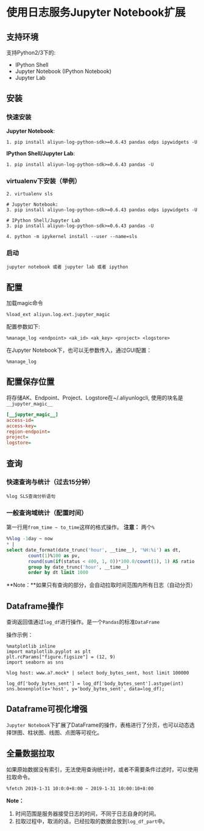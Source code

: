# 使用日志服务Jupyter Notebook扩展

## 支持环境

支持Python2/3下的:

- IPython Shell
- Jupyter Notebook (IPython Notebook)
- Jupyter Lab


## 安装
### 快速安装

**Jupyter Notebook**:

```shell
1. pip install aliyun-log-python-sdk>=0.6.43 pandas odps ipywidgets -U
```


**IPython Shell/Jupyter Lab**:

```shell
1. pip install aliyun-log-python-sdk>=0.6.43 pandas -U
```



### virtualenv下安装（举例）
```shell
2. virtualenv sls

# Jupyter Notebook:
3. pip install aliyun-log-python-sdk>=0.6.43 pandas odps ipywidgets -U

# IPython Shell/Jupyter Lab
3. pip install aliyun-log-python-sdk>=0.6.43 pandas -U

4. python -m ipykernel install --user --name=sls
```


### 启动
```
jupyter notebook 或者 jupyter lab 或者 ipython
```


## 配置

加载magic命令
```
%load_ext aliyun.log.ext.jupyter_magic
```

配置参数如下:
```
%manage_log <endpoint> <ak_id> <ak_key> <project> <logstore>
```

在Jupyter Notebook下，也可以无参数传入，通过GUI配置：
```
%manage_log
```

## 配置保存位置

将存储AK、Endpoint、Project、Logstore在~/.aliyunlogcli, 使用的块名是`__jupyter_magic__`

```ini
[__jupyter_magic__]
access-id=
access-key=
region-endpoint=
project=
logstore=
```

## 查询

### 快速查询与统计（过去15分钟）
```
%log SLS查询分析语句
```

### 一般查询域统计（配置时间）

第一行用`from_time ~ to_time`这样的格式操作。
**注意：** 两个`%`

```sql
%%log -1day ~ now
* |
select date_format(date_trunc('hour', __time__), '%H:%i') as dt,
        count(1)%100 as pv,
        round(sum(if(status < 400, 1, 0))*100.0/count(1), 1) AS ratio
        group by date_trunc('hour', __time__)
        order by dt limit 1000

```

**Note：**如果只有查询的部分，会自动拉取时间范围内所有日志（自动分页）

## Dataframe操作
查询返回值通过`log_df`进行操作。是一个`Pandas`的标准`DataFrame`

操作示例：
```sell
%matplotlib inline
import matplotlib.pyplot as plt
plt.rcParams["figure.figsize"] = (12, 9)
import seaborn as sns

%log host: www.a?.mock* | select body_bytes_sent, host limit 100000

log_df['body_bytes_sent'] = log_df['body_bytes_sent'].astype(int)
sns.boxenplot(x='host', y='body_bytes_sent', data=log_df);
```

## Dataframe可视化增强
`Jupyter Notebook`下扩展了DataFrame的操作，表格进行了分页，也可以动态选择饼图、柱状图、线图、点图等可视化。

## 全量数据拉取
如果原始数据没有索引，无法使用查询统计时，或者不需要条件过滤时，可以使用拉取命令。

```shell
%fetch 2019-1-31 10:0:0+8:00 ~ 2019-1-31 10:00:10+8:00
```

**Note：**

1. 时间范围是服务器接受日志的时间，不同于日志自身的时间。
2. 拉取过程中，取消的话，已经拉取的数据会放到`log_df_part`中。

